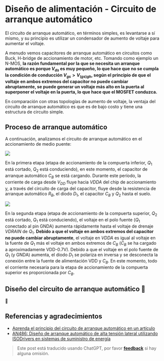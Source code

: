 # Diseño de alimentación - Circuito de arranque automático

El circuito de arranque automático, en términos simples, es levantarse a sí mismo, y su principio es utilizar un condensador de aumento de voltaje para aumentar el voltaje.

A menudo vemos capacitores de arranque automático en circuitos como Buck, H-bridge de accionamiento de motor, etc. Tomando como ejemplo un N-MOS, **la razón fundamental por la que se necesita un arranque automático es porque $V_{ds}$ es muy pequeño, lo que hace que no se cumpla la condición de conducción $V_{gs}>V_{(gs)gh}$, según el principio de que el voltaje en ambos extremos del capacitor no puede cambiar abruptamente, se puede generar un voltaje más alto en la puerta al superponer el voltaje en la puerta, lo que hace que el MOSFET conduzca.**

En comparación con otras topologías de aumento de voltaje, la ventaja del circuito de arranque automático es que es de bajo costo y tiene una estructura de circuito simple.

## Proceso de arranque automático

A continuación, analizamos el circuito de arranque automático en el accionamiento de medio puente:

![](https://img.wiki-power.com/d/wiki-media/img/20211221151809.png)

En la primera etapa (etapa de accionamiento de la compuerta inferior, $Q_1$ está cortado, $Q_2$ está conduciendo), en este momento, el capacitor de arranque automático $C_B$ se está cargando. Durante este período, la corriente de carga desde $V_{DD}$ fluye hacia $VDDA$ del chip de accionamiento y, a través del circuito de carga del capacitor, fluye desde la resistencia de arranque automático $R_B$, el diodo $D_1$, el capacitor $C_B$ y $Q_2$ hasta el suelo.

![](https://img.wiki-power.com/d/wiki-media/img/20211221164719.png)

En la segunda etapa (etapa de accionamiento de la compuerta superior, $Q_2$ está cortado, $Q_1$ está conduciendo), el voltaje en el polo fuente ($Q_1$ conectado al pin GNDA) aumenta rápidamente hasta el voltaje de drenaje $VDRAIN$ de $Q_1$. **Debido a que el voltaje en ambos extremos del capacitor no puede cambiar abruptamente**, el voltaje en $VDDA$ es igual al voltaje en la fuente de $Q_1$ más el voltaje en ambos extremos de $C_B$ ($C_B$ se ha cargado a aproximadamente VDD-0.7V). Debido a que el voltaje en el polo fuente de $Q_1$ (y GNDA) aumenta, el diodo $D_1$ se polariza en inversa y se desconecta la conexión entre la fuente de alimentación VDD y $C_B$. En este momento, todo el corriente necesaria para la etapa de accionamiento de la compuerta superior es proporcionada por $C_B$.

## Diseño del circuito de arranque automático 🚧

🚧

## Referencias y agradecimientos

- [Aprenda el principio del circuito de arranque automático en un artículo](https://mp.weixin.qq.com/s/ycmthR0131WvkypGJIz7xg)
- [AN486: Diseño de arranque automático de alta tensión lateral utilizando ISODrivers en sistemas de suministro de energía](https://www.skyworksinc.com/-/media/SkyWorks/SL/documents/public/application-notes/AN486.pdf)

> Este post está traducido usando ChatGPT, por favor [**feedback**](https://github.com/linyuxuanlin/Wiki_MkDocs/issues/new) si hay alguna omisión.
